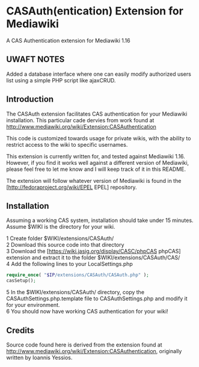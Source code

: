CASAuth(entication) Extension for Mediawiki
===========================================

A CAS Authentication extension for Mediawiki 1.16

UWAFT NOTES
------------
Added a database interface where one can easily modify authorized users list using a simple PHP script like ajaxCRUD.

Introduction
------------

The CASAuth extension facilitates CAS authentication for your Mediawiki installation.  This particular cade dervies from work found at http://www.mediawiki.org/wiki/Extension:CASAuthentication

This code is customized towards usage for private wikis, with the ability to restrict access to the wiki to specific usernames.

This extension is currently written for, and tested against Mediawiki 1.16.  However, if you find it works well against a different version of Mediawiki, please feel free to let me know and I will keep track of it in this README.

The extension will follow whatever version of Mediawiki is found in the [http://fedoraproject.org/wiki/EPEL EPEL] repository.

Installation
------------

Assuming a working CAS system, installation should take under 15 minutes.  Assume $WIKI is the directory for your wiki.

1 Create folder $WIKI/extensions/CASAuth/<br />
2 Download this source code into that directory<br />
3 Download the [https://wiki.jasig.org/display/CASC/phpCAS phpCAS] extension and extract it to the folder $WIKI/extensions/CASAuth/CAS/<br />
4 Add the following lines to your LocalSettings.php
```php
require_once( "$IP/extensions/CASAuth/CASAuth.php" );
casSetup();
```
5 In the $WIKI/extensions/CASAuth/ directory, copy the CASAuthSettings.php.template file to CASAuthSettings.php and modify it for your environment.<br />
6 You should now have working CAS authentication for your wiki!<br />

Credits
-------

Source code found here is derived from the extension found at http://www.mediawiki.org/wiki/Extension:CASAuthentication, originally written by Ioannis Yessios.
